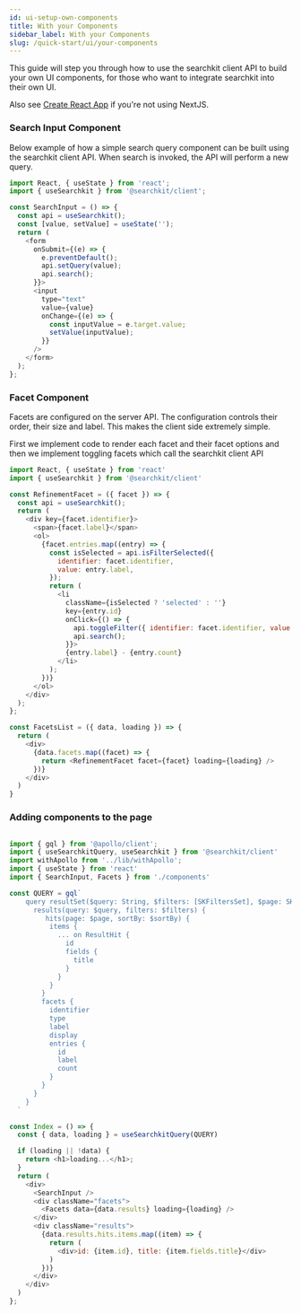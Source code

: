```yaml
---
id: ui-setup-own-components
title: With your Components
sidebar_label: With your Components
slug: /quick-start/ui/your-components
---
```


This guide will step you through how to use the searchkit client API to build your own UI components, for those who want to integrate searchkit into their own UI.

Also see [Create React App](https://searchkit.co/docs/examples/create-react-app) if you're not using NextJS.

### Search Input Component

Below example of how a simple search query component can be built using the searchkit client API. When search is invoked, the API will perform a new query.  

```javascript
import React, { useState } from 'react';
import { useSearchkit } from '@searchkit/client';

const SearchInput = () => {
  const api = useSearchkit();
  const [value, setValue] = useState('');
  return (
    <form
      onSubmit={(e) => {
        e.preventDefault();
        api.setQuery(value);
        api.search();
      }}>
      <input
        type="text"
        value={value}
        onChange={(e) => {
          const inputValue = e.target.value;
          setValue(inputValue);
        }}
      />
    </form>
  );
};
```

### Facet Component

Facets are configured on the server API. The configuration controls their order, their size and label. This makes the client side extremely simple. 

First we implement code to render each facet and their facet options and then we implement toggling facets which call the searchkit client API  

```javascript
import React, { useState } from 'react'
import { useSearchkit } from '@searchkit/client'

const RefinementFacet = ({ facet }) => {
  const api = useSearchkit();
  return (
    <div key={facet.identifier}>
      <span>{facet.label}</span>
      <ol>
        {facet.entries.map((entry) => {
          const isSelected = api.isFilterSelected({
            identifier: facet.identifier,
            value: entry.label,
          });
          return (
            <li
              className={isSelected ? 'selected' : ''}
              key={entry.id}
              onClick={() => {
                api.toggleFilter({ identifier: facet.identifier, value: entry.label });
                api.search();
              }}>
              {entry.label} - {entry.count}
            </li>
          );
        })}
      </ol>
    </div>
  );
};

const FacetsList = ({ data, loading }) => {
  return (
    <div>
      {data.facets.map((facet) => {
        return <RefinementFacet facet={facet} loading={loading} />
      })}
    </div>
  )
}
```

### Adding components to the page

```javascript

import { gql } from '@apollo/client';
import { useSearchkitQuery, useSearchkit } from '@searchkit/client'
import withApollo from '../lib/withApollo';
import { useState } from 'react'
import { SearchInput, Facets } from './components'

const QUERY = gql`
    query resultSet($query: String, $filters: [SKFiltersSet], $page: SKPageInput, $sortBy: String) {
      results(query: $query, filters: $filters) {
         hits(page: $page, sortBy: $sortBy) {
          items {
            ... on ResultHit {
              id
              fields {
                title
              }
            }
          }
        }
        facets {
          identifier
          type
          label
          display
          entries {
            id
            label
            count
          }
        }
      }
    }
  `

const Index = () => {
  const { data, loading } = useSearchkitQuery(QUERY)

  if (loading || !data) {
    return <h1>loading...</h1>;
  }
  return (
    <div>
      <SearchInput />
      <div className="facets">
        <Facets data={data.results} loading={loading} />
      </div>
      <div className="results">
        {data.results.hits.items.map((item) => {
          return (
            <div>id: {item.id}, title: {item.fields.title}</div>
          )
        })}
      </div>
    </div>
  )
};
 
```
